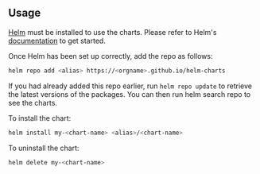 ## Usage

[Helm](https://helm.sh) must be installed to use the charts.  Please refer to
Helm's [documentation](https://helm.sh/docs) to get started.

Once Helm has been set up correctly, add the repo as follows:

``` bash
helm repo add <alias> https://<orgname>.github.io/helm-charts
```

If you had already added this repo earlier, run `helm repo update` to retrieve
the latest versions of the packages.  You can then run helm search repo
<alias> to see the charts.

To install the <chart-name> chart:

``` bash
helm install my-<chart-name> <alias>/<chart-name>
```

To uninstall the chart:

``` bash
helm delete my-<chart-name>
```
